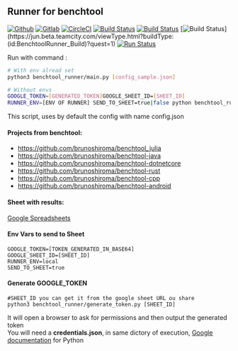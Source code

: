 ## Runner for benchtool

[![Github](https://github.com/brunoshiroma/benchtool-runner/workflows/Python%20application/badge.svg)](https://github.com/brunoshiroma/benchtool-runner)
[![Gitlab](https://gitlab.com/brunoshiroma/benchtool-runner/badges/master/pipeline.svg)](https://gitlab.com/brunoshiroma/benchtool-runner)
[![CircleCI](https://circleci.com/gh/brunoshiroma/benchtool-runner.svg?style=svg)](https://circleci.com/gh/brunoshiroma/benchtool-runner)
[![Build Status](https://brunoshiroma.visualstudio.com/benchtool-runner/_apis/build/status/brunoshiroma.benchtool-runner?branchName=master)](https://brunoshiroma.visualstudio.com/benchtool-runner/)
[![Build Status](https://travis-ci.com/brunoshiroma/benchtool-runner.svg?branch=master)](https://travis-ci.com/brunoshiroma/benchtool-runner)
[![Build Status](https://jun.beta.teamcity.com/app/rest/builds/buildType:(id:BenchtoolRunner_Build)/statusIcon?quest=1)](https://jun.beta.teamcity.com/viewType.html?buildType:(id:BenchtoolRunner_Build)?quest=1)
 [![Run Status](https://api.shippable.com/projects/5ef34dffaf951100075e6924/badge?branch=master)]() 

Run with command :
```bash
# With env alread set
python3 benchtool_runner/main.py [config_sample.json]

# Without envs
GOOGLE_TOKEN=[GENERATED_TOKEN]GOOGLE_SHEET_ID=[SHEET_ID]
RUNNER_ENV=[ENV OF RUNNER] SEND_TO_SHEET=true|false python benchtool_runner/main.py [config_sample.json]

```

This script, uses by default the config with name config.json

#### Projects from benchtool:

 * https://github.com/brunoshiroma/benchtool_julia
 * https://github.com/brunoshiroma/benchtool-java
 * https://github.com/brunoshiroma/benchtool-dotnetcore
 * https://github.com/brunoshiroma/benchtool-rust
 * https://github.com/brunoshiroma/benchtool-cpp
 * https://github.com/brunoshiroma/benchtool-android

#### Sheet with results:
[Google Spreadsheets](https://docs.google.com/spreadsheets/d/1unaPbZy-9vFtzbWeRxfC4IzcuGVExz6aO2EXjePUhro/edit?usp=sharing)

#### Env Vars to send to Sheet
```
GOOGLE_TOKEN=[TOKEN_GENERATED_IN_BASE64]
GOOGLE_SHEET_ID=[SHEET_ID]
RUNNER_ENV=local
SEND_TO_SHEET=true
```
#### Generate GOOGLE_TOKEN
```
#SHEET_ID you can get it from the google sheet URL ou share
python3 benchtool_runner/generate_token.py [SHEET_ID]
```
It will open a browser to ask for permissions and then output the generated token  
You will need a **credentials.json**, in same dictory of execution, [Google documentation](https://developers.google.com/docs/api/quickstart/python) for Python
